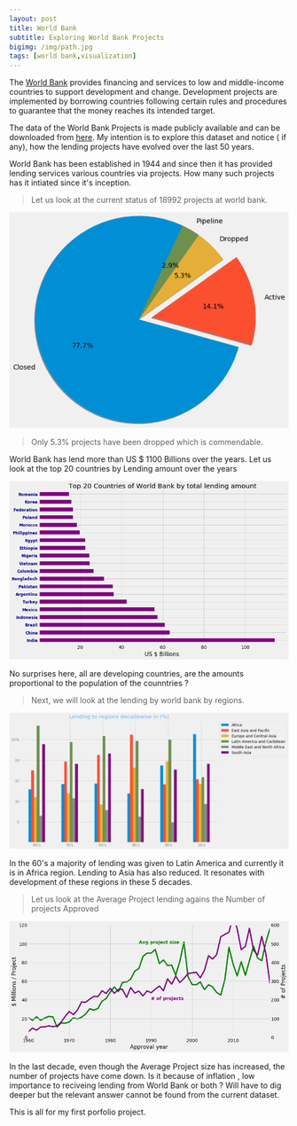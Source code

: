 ```yaml
---
layout: post
title: World Bank
subtitle: Exploring World Bank Projects
bigimg: /img/path.jpg
tags: [world bank,visualization]
---
```


The [World Bank](https://www.worldbank.org/) provides financing and services to low and middle-income countries to support development and change. Development projects are implemented by borrowing countries following certain rules and procedures to guarantee that the money reaches its intended target.

The data of the World Bank Projects is made publicly available and can be downloaded from [here](http://search.worldbank.org/api/projects/all.csv).  My intention is to explore this dataset and notice ( if any), how the lending projects have evolved over the last 50 years.

World Bank has been established in 1944 and since then it has provided lending services various countries via projects. How many such projects has it intiated since it's inception. 

>Let us look at the current status of 18992 projects at world bank.

![Project status](/img/project_status.png)

>Only 5.3% projects have been dropped which is commendable.

World Bank has lend more than US $ 1100 Billions over the years. Let us look at the top 20 countries by Lending amount over the years

![Top 20 Countries](/img/to20countries.png)

No surprises here, all are developing countries, are the amounts proportional to the population of the counntries ?

>Next, we will look at the lending by world bank by regions.

![Regionwise Lending](/img/lending_regions.png)

In the 60's a majority of lending was given to Latin America and currently it is in Africa region. Lending to Asia has also reduced. It resonates with development of these regions in these 5 decades.

>Let us look at the Average Project lending agains the Number of projects Approved

![Number of projects](/img/projects_count.png)

In the last decade, even though the Average Project size has increased, the number of projects have come down. Is it because of inflation , low importance to reciveing lending from World Bank or both ? Will have to dig deeper but the relevant answer cannot be found from the current dataset.

This is all for my first porfolio project.
